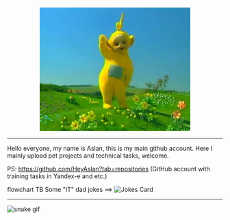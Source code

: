 <p align="center">
  <img src="https://github.com/Kakoytobarista/Kakoytobarista/blob/main/giphy.gif?raw=true" alt="Sublime's custom image"/>
</p>


_____
Hello everyone, my name is Aslan, this is my main github account. Here I mainly upload pet projects and technical tasks, welcome.
<br>

PS: https://github.com/HeyAslan?tab=repositories (GitHub account with training tasks in Yandex-e and etc.)

flowchart TB
Some "IT" dad jokes ==> ![Jokes Card](https://readme-jokes.vercel.app/api)

_____
![snake gif](https://github.com/KakoytoBarista/KakoytoBarista/blob/output/github-contribution-grid-snake.gif)

